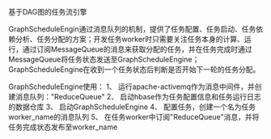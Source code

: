 基于DAG图的任务流引擎

GraphScheduleEngin通过消息队列的机制，提供了任务配置、任务启动、任务依赖分析、任务分配的方案；开发任务worker时只需要关注任务本身的计算、运行，通过订阅MessageQueue的消息来获取分配的任务，并在任务完成时通过MessageQueue将任务状态发送至GraphScheduleEngine；GraphScheduleEngine在收到一个任务状态后判断是否开始下一轮的任务分配。

GraphScheduleEngine使用：
1、	运行apache-activemq作为消息中间件，并创建消息队列："ReduceQueue"
2、	启动hbase作为任务配置信息和任务运行日志的数据仓库
3、	启动GraphScheduleEngine
4、	配置任务，创建一个名为任务worker_name的消息队列
5、	在任务worker中订阅"ReduceQueue"消息，并将任务完成状态发布至worker_name
